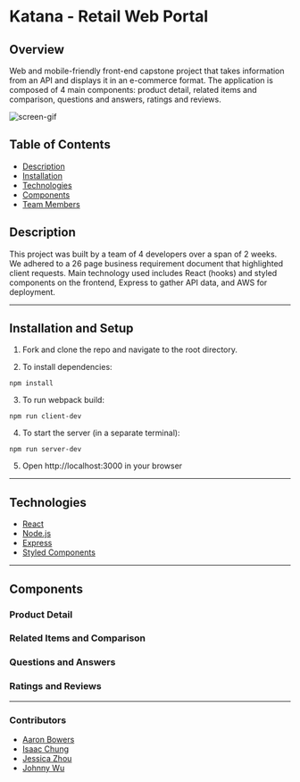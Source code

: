 # Katana - Retail Web Portal

## Overview
Web and mobile-friendly front-end capstone project that takes information from an API and displays it in an e-commerce format. The application is composed of 4 main components: product detail, related items and comparison, questions and answers, ratings and reviews.

![screen-gif](../gifs/overview.gif)

## Table of Contents
- [Description](#description)
- [Installation](#installation-and-setup)
- [Technologies](#technologies)
- [Components](#components)
- [Team Members](#contributors)

## Description
This project was built by a team of 4 developers over a span of 2 weeks. We adhered to a 26 page business requirement document that highlighted client requests. Main technology used includes React (hooks) and styled components on the frontend, Express to gather API data, and AWS for deployment.

---

## Installation and Setup
1. Fork and clone the repo and navigate to the root directory.

2. To install dependencies:
```
npm install
```

3. To run webpack build:
```
npm run client-dev
```

4. To start the server (in a separate terminal):
```
npm run server-dev
```
5. Open http://localhost:3000 in your browser

---

## Technologies
- [React](https://reactjs.org/)
- [Node.js](nodejs.org)
- [Express](http://expressjs.com/)
- [Styled Components](https://styled-components.com/docs/)

---

## Components
### Product Detail
### Related Items and Comparison
### Questions and Answers
### Ratings and Reviews

---

### Contributors
- [Aaron Bowers](https://github.com/aaron-bowers)
- [Isaac Chung](https://github.com/imizik)
- [Jessica Zhou](https://github.com/jessicazhou86)
- [Johnny Wu](https://github.com/Skydodle)
